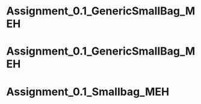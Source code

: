 # Assignment_0.1_GenericSmallBag_MEH
# Assignment_0.1_GenericSmallBag_MEH
# Assignment_0.1_Smallbag_MEH
